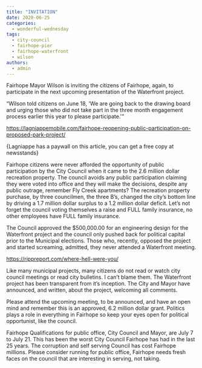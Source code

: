 ```yaml
---
title: "INVITATION"
date: 2020-06-25
categories: 
  - wonderful-wednesday
tags: 
  - city-council
  - fairhope-pier
  - fairhope-waterfront
  - wilson
authors: 
  - admin
---
```


Fairhope Mayor Wilson is inviting the citizens of Fairhope, again, to participate in the next upcoming presentation of the Waterfront project.

“Wilson told citizens on June 18, 'We are going back to the drawing board and urging those who did not take part in the three month engagement process earlier this year to please participate.'”

https://lagniappemobile.com/fairhope-reopening-public-participation-on-proposed-park-project/

{Lagniappe has a paywall on this article, you can get a free copy at newsstands}

Fairhope citizens were never afforded the opportunity of public participation by the City Council when it came to the 2.6 million dollar recreation property. The council avoids any public participation claiming they were voted into office and they will make the decisions, despite any public outrage, remember Fly Creek apartments? The recreation property purchase, by three councilmen, the three B’s, changed the city’s bottom line by driving a 1.7 million dollar surplus to a 1.2 million dollar deficit. Let’s not forget the council voting themselves a raise and FULL family insurance, no other employees have FULL family insurance.

The Council approved the $500,000.00 for an engineering design for the Waterfront project and the council only pushed back for political capital prior to the Municipal elections. Those who, recently, opposed the project and started screaming, admitted, they never attended a Waterfront meeting.

https://rippreport.com/where-hell-were-you/

Like many municipal projects, many citizens do not read or watch city council meetings or read city bulletins. I can’t blame them. The Waterfront project has been transparent from it’s inception. The City and Mayor have announced, and written, about the project, welcoming all comments.

Please attend the upcoming meeting, to be announced, and have an open mind and remember this is an approved, 6.2 million dollar grant. Politics plays a role in everything in Fairhope so keep your eyes open for political opportunist, like the council.

Fairhope Qualifications for public office, City Council and Mayor, are July 7 to July 21. This has been the worst City Council Fairhope has had in the last 25 years. The corruption and self serving Council has cost Fairhope millions. Please consider running for public office, Fairhope needs fresh faces on the council that are interesting in serving, not taking.

